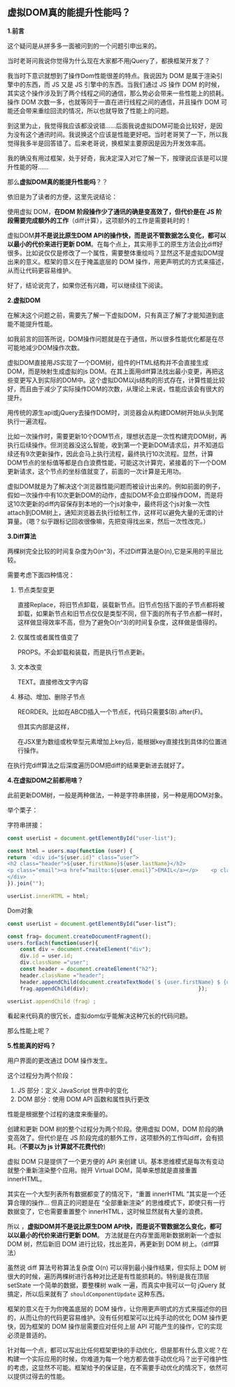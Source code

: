 ## 虚拟DOM真的能提升性能吗？

**1.前言**

这个疑问是从拼多多一面被问到的一个问题引申出来的。  


当时老哥问我说你觉得为什么现在大家都不用jQuery了，都换框架开发了？

我当时下意识就想到了操作Dom性能很差的特点。我说因为 DOM 是属于渲染引擎中的东西，而 JS 又是 JS 引擎中的东西。当我们通过 JS 操作 DOM 的时候，其实这个操作涉及到了两个线程之间的通信，那么势必会带来一些性能上的损耗。操作 DOM 次数一多，也就等同于一直在进行线程之间的通信，并且操作 DOM 可能还会带来重绘回流的情况，所以也就导致了性能上的问题。  


到这里为止，我觉得我应该都没说错……后面我说虚拟DOM可能会比较好，是因为没有这个通讯时间。我说换这个应该是性能更好吧。当时老哥笑了一下，所以我觉得我多半是回答错了。后来老哥说，换框架主要原因是因为开发效率高。  



我的确没有用过框架，处于好奇，我决定深入对它了解一下，按理说应该是可以提升性能的呀……

那么**虚拟DOM真的能提升性能吗**？？



依旧是为了读者的方便，这里先说结论：

使用虚拟 DOM，**在DOM 阶段操作少了通讯的确是变高效了，但代价是在 JS 阶段需要完成额外的工作**（diff计算），这项额外的工作是需要耗时的！

虚拟DOM**并不是说比原生DOM API的操作快，而是说不管数据怎么变化，都可以以最小的代价来进行更新 DOM**。在每个点上，其实用手工的原生方法会比diff好很多。比如说仅仅是修改了一个属性，需要整体重绘吗？显然这不是虚拟DOM提出来的意义。框架的意义在于掩盖底层的 DOM 操作，用更声明式的方式来描述，从而让代码更容易维护。



好了，结论说完了，如果你还有兴趣，可以继续往下阅读。

**2.虚拟DOM**

在解决这个问题之前，需要先了解一下虚拟DOM，只有真正了解了才能知道到底能不能提升性能。

如我前言的回答所说，DOM操作问题就是在于通信，所以很多性能优化都是在尽可能地减少DOM操作次数。



虚拟DOM直接用JS实现了一个DOM树，组件的HTML结构并不会直接生成DOM，而是映射生成虚拟的js DOM。在其上面用diff算法找出最小变更，再把这些变更写入到实际的DOM中。这个虚拟DOM以js结构的形式存在，计算性能比较好，而且由于减少了实际操作DOM的次数，从理论上来说，性能应该会有很大的提升。

用传统的源生api或jQuery去操作DOM时，浏览器会从构建DOM树开始从头到尾执行一遍流程。

比如一次操作时，需要更新10个DOM节点，理想状态是一次性构建完DOM树，再执行后续操作。但浏览器没这么智能，收到第一个更新DOM请求后，并不知道后续还有9次更新操作，因此会马上执行流程，最终执行10次流程。显然，计算DOM节点的坐标值等都是白白浪费性能，可能这次计算完，紧接着的下一个DOM更新请求，这个节点的坐标值就变了，前面的一次计算是无用功。



虚拟DOM就是为了解决这个浏览器性能问题而被设计出来的。例如前面的例子，假如一次操作中有10次更新DOM的动作，虚拟DOM不会立即操作DOM，而是将这10次更新的diff内容保存到本地的一个js对象中，最终将这个js对象一次性attach到DOM树上，通知浏览器去执行绘制工作，这样可以避免大量的无谓的计算量。（嗯？似乎跟标记回收很像嘛，先把变得找出来，然后一次性改完。）



**3.Diff算法**

两棵树完全比较的时间复杂度为O(n^3)，不过Diff算法是O(n),它是采用的平层比较。

需要考虑下面四种情况：

1. 节点类型变更

   直接Replace，将旧节点卸载，装载新节点。旧节点包括下面的子节点都将被卸载，如果新节点和旧节点仅仅是类型不同，但下面的所有子节点都一样时，这样做显得效率不高，但为了避免O(n^3)的时间复杂度，这样做是值得的。

2. 仅属性或者属性值变了

   PROPS。不会卸载和装载，而是执行节点更新。

3. 文本改变

   TEXT。直接修改文字内容

4. 移动、增加、删除子节点

   REORDER。比如在ABCD插入一个节点E，代码只需要$(B).after(F)。

   但其实内部是这样，

   在JSX里为数组或枚举型元素增加上key后，能根据key直接找到具体的位置进行操作。 

在执行完diff算法之后深度遍历DOM把diff的结果更新进去就好了。



**4.在虚拟DOM之前都用啥？**

此前更新DOM树，一般是两种做法，一种是字符串拼接，另一种是用DOM对象。

举个栗子：

字符串拼接：

```js
const userList = document.getElementById("user-list");

const html = users.map(function (user) {  
return `<div id="${user.id}" class=”user”>
<h2 class="header">${user.firstName}${user.lastName}</h2>
<p class="email"><a href=”mailto:${user.email}”>EMAIL</a></p>    <p class="avg-grade">Average grade: ${user.avgGrade}</p>      <p class="enrolled">Enrolled: ${user.enrolled}</p>    
</div>  `
}).join("");

userList.innerHTML = html;
```

Dom对象

```js
const userList = document.getElementById(“user-list”);

const frag= document.createDocumentFragment();
users.forEach(function(user){   
    const div = document.createElement("div");   
    div.id = user.id;   
    div.className ="user";   
    const header = document.createElement("h2");   
    header.className ="header";   
    header.appendChild(document.createTextNode(`$ {user.firstName} $ {user.lastName}`));
    frag.appendChild(div);                                   });
                                                                                                                               userList.innerHTML ="";
userList.appendChild（frag）;
```

看起来代码真的很冗长，虚拟dom似乎能解决这种冗长的代码问题。

那么性能上呢？

**5.性能真的好吗？**

用户界面的更改通过 DOM 操作发生。

这个过程分为两个阶段：

1. JS 部分：定义 JavaScript 世界中的变化
2. DOM 部分：使用 DOM API 函数和属性执行更改

性能是根据整个过程的速度来衡量的。



创建和更新 DOM 树的整个过程分为两个阶段。使用虚拟 DOM，DOM 阶段的确变高效了。但代价是在 JS 阶段完成的额外工作，这项额外的工作叫diff，会有损耗。(**不要以为 js 计算就不花费代价**)



虚拟 DOM 只是提供了一个更方便的 API 来创建 UI。基本思维模式是每次有变动就整个重新渲染整个应用。抛开 Virtual DOM，简单来想就是直接重置 innerHTML。



其实在一个大型列表所有数据都变了的情况下，“重置 innerHTML ”其实是一个还算合理的操作… 但真正的问题是在 “全部重新渲染” 的思维模式下，即使只有一行数据变了，它也需要重置整个 innerHTML，这时候显然就有大量的浪费。



所以 ，**虚拟DOM并不是说比原生DOM API快，而是说不管数据怎么变化，都可以以最小的代价来进行更新 DOM**。 方法就是在内存里面用新数据刷新一个虚拟 DOM 树，然后新旧 DOM 进行比较，找出差异，再更新到 DOM 树上。（diff算法）



虽然说 diff 算法号称算法复杂度 O(n) 可以得到最小操作结果，但实际上 DOM 树很大的时候，遍历两棵树进行各种对比还是有性能损耗的。特别是我在顶层 setState 一个简单的数据，要整棵树 walk 一遍，而真实中我可以一句 jQuery 就搞定，所以后来就有了 `shouldComponentUpdate` 这种东西。



框架的意义在于为你掩盖底层的 DOM 操作，让你用更声明式的方式来描述你的目的，从而让你的代码更容易维护。没有任何框架可以比纯手动的优化 DOM 操作更快，因为框架的 DOM 操作层需要应对任何上层 API 可能产生的操作，它的实现必须是普适的。



针对每一个点，都可以写出比任何框架更快的手动优化，但是那有什么意义呢？在构建一个实际应用的时候，你难道为每一个地方都去做手动优化吗？出于可维护性的考虑，这显然不可能。框架给予的保证是，在不需要手动优化的情况下，依然可以提供过得去的性能。